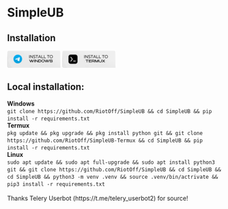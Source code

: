 # SimpleUB

<h2>Installation</h2>
<a href="https://t.me/simpleub_adds/5"><img src="https://raw.githubusercontent.com/RiotOff/SimpleUB/refs/heads/main/167272288-85f00779-4b98-47da-8d0d-ea2c63710b979.png" height="40"></a>
<a href="https://t.me/simpleub_adds/8"><img src="https://raw.githubusercontent.com/RiotOff/SimpleUB/refs/heads/main/167272288-185f00779-4b98-47da-8d0d-ea2c63710b979.png" height="40"></a>

<h2>Local installation:</h2>
<b>Windows</b>
<br>
<code>git clone https://github.com/RiotOff/SimpleUB && cd SimpleUB && pip install -r requirements.txt</code>
<br>
<b>Termux</b>
<br>
<code>pkg update && pkg upgrade && pkg install python git && git clone https://github.com/RiotOff/SimpleUB-Termux && cd SimpleUB && pip install -r requirements.txt</code>
<br>
<b>Linux</b>
<br>
<code>sudo apt update && sudo apt full-upgrade && sudo apt install python3 git && git clone https://github.com/RiotOff/SimpleUB && cd SimpleUB && cd SimpleUB && python3 -m venv .venv && source .venv/bin/actrivate && pip3 install -r requirements.txt</code>
<br>
<br>
Thanks Telery Userbot (https://t.me/telery_userbot2) for source!
